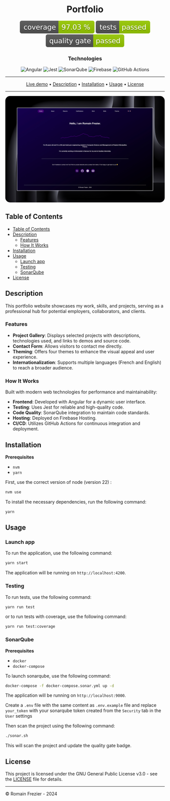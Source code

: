 <h1 align="center" style="text-align: center;">Portfolio</h1>
<div align="center" style="text-align: center;">
  <img src="documentation/assets/badges/coverage-badge.svg" alt="Coverage"/>
  <img src="documentation/assets/badges/test-badge.svg" alt="Test"/>
  <img src="documentation/assets/badges/sonar-badge.svg" alt="Sonar"/>
</div>
<h3 align="center" style="text-align: center;">Technologies</h3>
<div align="center" style="text-align: center;">
  <img src="https://img.shields.io/badge/Angular-v18-red?logo=angular&labelColor=red" alt="Angular"/>
  <img src="https://img.shields.io/badge/Jest-v29-green?logo=jest&labelColor=green" alt="Jest"/>
  <img src="https://img.shields.io/badge/SonarQube-v10-blue?logo=sonarqube&labelColor=blue" alt="SonarQube"/>
  <img src="https://img.shields.io/badge/Firebase%20Hosting-v10-yellow?logo=firebase&labelColor=yellow" alt="Firebase"/>
  <img src="https://img.shields.io/badge/GitHub%20Actions-v4-black?logo=github&labelColor=black" alt="GitHub Actions"/>
</div>

---

<div align="center" style="text-align: center;">
  <a href="https://romainfrezier.com/">Live demo</a> •
  <a href="#description">Description</a> •
  <a href="#installation">Installation</a> •
  <a href="#usage">Usage</a> •
  <a href="#license">License</a>
</div>

---
<div align="center" style="text-align: center">
  <img style="border-radius: 15px; max-height: 600px" src="documentation/assets/preview.jpeg" alt="preview"/>
</div>


## Table of Contents

<!-- TOC -->
  * [Table of Contents](#table-of-contents)
  * [Description](#description)
    * [Features](#features)
    * [How It Works](#how-it-works)
  * [Installation](#installation)
  * [Usage](#usage)
    * [Launch app](#launch-app)
    * [Testing](#testing)
    * [SonarQube](#sonarqube)
  * [License](#license)
<!-- TOC -->

## Description

This portfolio website showcases my work, skills, and projects, serving as a professional hub for potential employers, collaborators, and clients.

### Features

- **Project Gallery**: Displays selected projects with descriptions, technologies used, and links to demos and source code.
- **Contact Form**: Allows visitors to contact me directly.
- **Theming**: Offers four themes to enhance the visual appeal and user experience.
- **Internationalization**: Supports multiple languages (French and English) to reach a broader audience.

### How It Works

Built with modern web technologies for performance and maintainability:

- **Frontend**: Developed with Angular for a dynamic user interface.
- **Testing**: Uses Jest for reliable and high-quality code.
- **Code Quality**: SonarQube integration to maintain code standards.
- **Hosting**: Deployed on Firebase Hosting.
- **CI/CD**: Utilizes GitHub Actions for continuous integration and deployment.

## Installation

**Prerequisites**

- `nvm`
- `yarn`

First, use the correct version of node (version 22) :

```bash
nvm use
```

To install the necessary dependencies, run the following command:

```bash
yarn
```

## Usage

### Launch app

To run the application, use the following command:

```bash
yarn start
```

The application will be running on `http://localhost:4200`.

### Testing

To run tests, use the following command:

```bash
yarn run test
```

or to run tests with coverage, use the following command:

```bash
yarn run test:coverage
```

### SonarQube

**Prerequisites**

- `docker`
- `docker-compose`

To launch sonarqube, use the following command:

```bash
docker-compose -f docker-compose.sonar.yml up -d
```

The application will be running on `http://localhost:9000`.

Create a `.env` file with the same content as `.env.example` file and replace `your_token` with your sonarqube token created from the `Security` tab in the `User` settings

Then scan the project using the following command:

```bash
./sonar.sh
```

This will scan the project and update the quality gate badge.

## License

This project is licensed under the GNU General Public License v3.0 - see the [LICENSE](LICENSE) file for details.

---

© Romain Frezier - 2024
